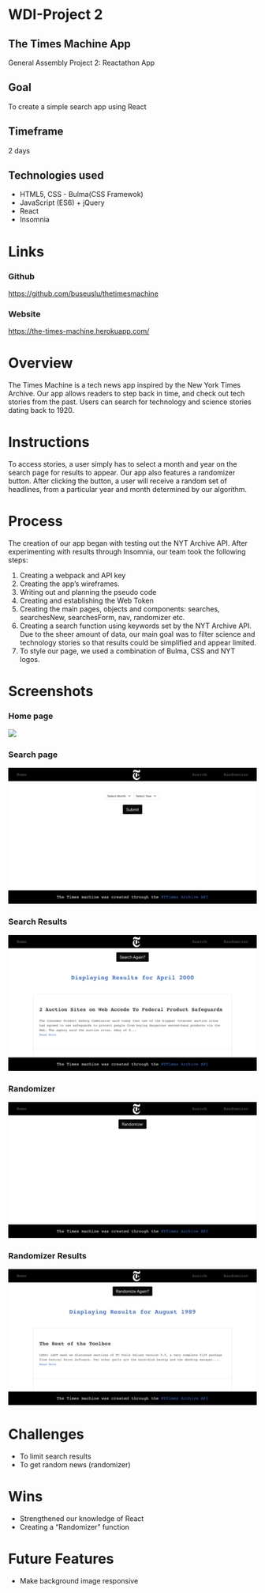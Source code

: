 # WDI-Project 2
## The Times Machine App
General Assembly Project 2: Reactathon App

## Goal
To create a simple search app using React

## Timeframe
2 days

## Technologies used
* HTML5, CSS - Bulma(CSS Framewok)
* JavaScript (ES6) + jQuery
* React
* Insomnia

# Links
### Github
https://github.com/buseuslu/thetimesmachine

### Website
https://the-times-machine.herokuapp.com/

# Overview
The Times Machine is a tech news app inspired by the New York Times Archive. Our app allows readers to step back in time, and check out tech stories from the past. Users can search for technology and science stories dating back to 1920.

# Instructions
To access stories, a user simply has to select a month and year on the search page for results to appear. Our app also features a randomizer button. After clicking the button, a user will receive a random set of headlines, from a particular year and month determined by our algorithm.   

# Process
The creation of our app began with testing out the NYT Archive API. After experimenting with results through Insomnia, our team took the following steps:
1. Creating a webpack and API key
2. Creating the app’s wireframes.
3. Writing out and planning the pseudo code
4. Creating and establishing the Web Token
5. Creating the main pages, objects and components: searches, searchesNew, searchesForm, nav, randomizer etc.
6. Creating a search function using keywords set by the NYT Archive API. Due to the sheer amount of data, our main goal was to filter science and technology stories so that results could be simplified and appear limited.
7. To style our page, we used a combination of Bulma, CSS and NYT logos.

# Screenshots

### Home page
![](src/assets/home.png)

### Search page
![](src/assets/search-archive.png)

### Search Results
![](src/assets/search-results.png)

### Randomizer
![](src/assets/randomizer-button.png)

### Randomizer Results
![](src/assets/randomizer-results.png)

# Challenges
* To limit search results
* To get random news (randomizer)

# Wins
* Strengthened our knowledge of React
* Creating a “Randomizer” function

# Future Features
* Make background image responsive
